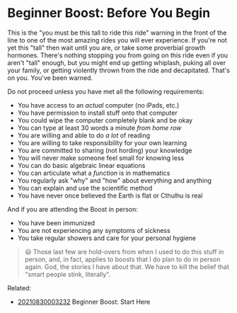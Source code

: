 # Beginner Boost: Before You Begin

This is the "you must be this tall to ride this ride" warning in the
front of the line to one of the most amazing rides you will ever
experience. If you're not yet this "tall" then wait until you are, or
take some proverbial growth hormones. There's nothing stopping you from
going on this ride even if you aren't "tall" enough, but you might end
up getting whiplash, puking all over your family, or getting violently
thrown from the ride and decapitated. That's on you. You've been warned.

Do not proceed unless you have met all the following requirements:

* You have access to an *actual* computer (no iPads, etc.)
* You have permission to install stuff onto that computer
* You could wipe the computer completely blank and be okay
* You can type at least 30 words a minute *from home row*
* You are willing and able to do *a lot* of reading
* You are willing to take responsibility for your own learning
* You are committed to sharing (not hording) your knowledge
* You will never make someone feel small for knowing less
* You can do basic algebraic linear equations
* You can articulate what a *function* is in mathematics
* You regularly ask "why" and "how" about everything and anything
* You can explain and use the scientific method
* You have never once believed the Earth is flat or Cthulhu is real

And if you are attending the Boost in person:

* You have been immunized
* You are not experiencing any symptoms of sickness
* You take regular showers and care for your personal hygiene

> 😃
> Those last few are hold-overs from when I used to do this stuff in
> person, and, in fact, applies to boosts that I do plan to do in person
> again. God, the stories I have about that. We have to kill the belief
> that "smart people stink, literally".

Related:

* [20210830003232](/20210830003232/) Beginner Boost: Start Here
